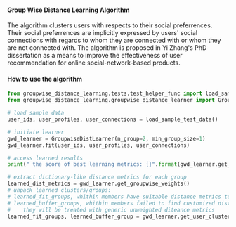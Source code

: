 #### Group Wise Distance Learning Algorithm
The algorithm clusters users with respects to their social preferrences. Their social preferrences are implicitly expressed 
by users' social connections with regards to whom they are connected with or whom they are not connected with. The 
algorithm is proposed in Yi Zhang's PhD dissertation as a means to improve the effectiveness of user recommendation 
for online social-network-based products.

#### How to use the algorithm
```python
from groupwise_distance_learning.tests.test_helper_func import load_sample_test_data
from groupwise_distance_learning.groupwise_distance_learner import GroupwiseDistLearner

# load sample data 
user_ids, user_profiles, user_connections = load_sample_test_data()

# initiate learner
gwd_learner = GroupwiseDistLearner(n_group=2, min_group_size=1)
gwd_learner.fit(user_ids, user_profiles, user_connections)

# access learned results
print(" the score of best learning metrics: {}".format(gwd_learner.get_score()) )

# extract dictionary-like distance metrics for each group
learned_dist_metrics = gwd_learner.get_groupwise_weights()
# unpack learned clusters/groups: 
# learned_fit_groups, whithin members have suitable distance metrics to decode their perferrence
# learned_buffer_groups, whithin members failed to find customized distance metrics to reprsent their perferrence
#    they will be treated with generic unweighted diteance metrics 
learned_fit_groups, learned_buffer_group = gwd_learner.get_user_cluster()
```